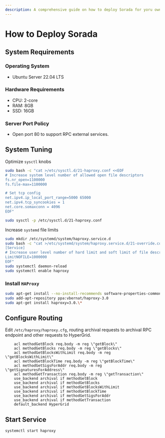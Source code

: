 ```yaml
---
description: A comprehensive guide on how to deploy Sorada for yoru own SVM instance
---
```


# How to Deploy Sorada

## System Requirements

### Operating System

* Ubuntu Server 22.04 LTS

### Hardware Requirements

* CPU: 2-core
* RAM: 8GB
* SSD: 16GB

### Server Port Policy

* Open port 80 to support RPC external services.

## System Tuning

Optimize `sysctl` knobs

```bash
sudo bash -c "cat >/etc/sysctl.d/21-haproxy.conf <<EOF
# Increase system level number of allowed open file descriptors
fs.nr_open=1100000
fs.file-max=1100000

# Set tcp config
net.ipv4.ip_local_port_range=5000 65000
net.ipv4.tcp_syncookies = 1
net.core.somaxconn = 4096
EOF"

sudo sysctl -p /etc/sysctl.d/21-haproxy.conf
```

Increase `systemd` file limits

```bash
sudo mkdir /etc/systemd/system/haproxy.service.d
sudo bash -c "cat >/etc/systemd/system/haproxy.service.d/21-override.conf <<EOF
[Service]
# Increase user level number of hard limit and soft limit of file descriptors
LimitNOFILE=1000000
EOF"
sudo systemctl daemon-reload
sudo systemctl enable haproxy
```

### Install `HAProxy`

```bash
sudo apt-get install --no-install-recommends software-properties-common
sudo add-apt-repository ppa:vbernat/haproxy-3.0
sudo apt-get install haproxy=3.0.\*
```

## Configure Routing

Edit `/etc/haproxy/haproxy.cfg`, routing archival requests to archival RPC endpoint and other requests to HyperGrid.

```
    acl methodGetBlock req.body -m reg \"getBlock\"
    acl methodGetBlocks req.body -m reg \"getBlocks\"
    acl methodGetBlocksWithLimit req.body -m reg \"getBlocksWithLimit\"
    acl methodGetBlockTime req.body -m reg \"getBlockTime\"
    acl methodGetSigsForAddr req.body -m reg \"getSignaturesForAddress\"
    acl methodGetTransaction req.body -m reg \"getTransaction\"
    use_backend archival if methodGetBlock
    use_backend archival if methodGetBlocks
    use_backend archival if methodGetBlocksWithLimit
    use_backend archival if methodGetBlockTime
    use_backend archival if methodGetSigsForAddr
    use_backend archival if methodGetTransaction
    default_backend HyperGrid
```

## Start Service

```bash
systemctl start haproxy
```
